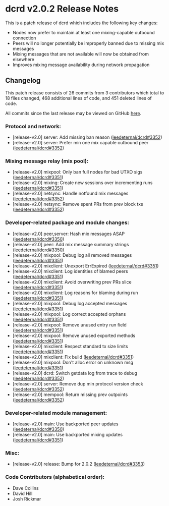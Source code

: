 # dcrd v2.0.2 Release Notes

This is a patch release of dcrd which includes the following key changes:

- Nodes now prefer to maintain at least one mixing-capable outbound connection
- Peers will no longer potentially be improperly banned due to missing mix messages
- Mixing messages that are not available will now be obtained from elsewhere
- Improves mixing message availability during network propagation

## Changelog

This patch release consists of 26 commits from 3 contributors which total to 18
files changed, 468 additional lines of code, and 451 deleted lines of code.

All commits since the last release may be viewed on GitHub
[here](https://github.com/leedeternal/dcrd/compare/release-v2.0.1...release-v2.0.2).

### Protocol and network:

- [release-v2.0] server: Add missing ban reason ([leedeternal/dcrd#3352](https://github.com/leedeternal/dcrd/pull/3352))
- [release-v2.0] server: Prefer min one mix capable outbound peer ([leedeternal/dcrd#3352](https://github.com/leedeternal/dcrd/pull/3352))

### Mixing message relay (mix pool):

- [release-v2.0] mixpool: Only ban full nodes for bad UTXO sigs ([leedeternal/dcrd#3351](https://github.com/leedeternal/dcrd/pull/3351))
- [release-v2.0] mixing: Create new sessions over incrementing runs ([leedeternal/dcrd#3351](https://github.com/leedeternal/dcrd/pull/3351))
- [release-v2.0] netsync: Handle notfound mix messages ([leedeternal/dcrd#3352](https://github.com/leedeternal/dcrd/pull/3352))
- [release-v2.0] netsync: Remove spent PRs from prev block txs ([leedeternal/dcrd#3352](https://github.com/leedeternal/dcrd/pull/3352))

### Developer-related package and module changes:

- [release-v2.0] peer,server: Hash mix messages ASAP ([leedeternal/dcrd#3350](https://github.com/leedeternal/dcrd/pull/3350))
- [release-v2.0] peer: Add mix message summary strings ([leedeternal/dcrd#3350](https://github.com/leedeternal/dcrd/pull/3350))
- [release-v2.0] mixpool: Debug log all removed messages ([leedeternal/dcrd#3351](https://github.com/leedeternal/dcrd/pull/3351))
- [release-v2.0] mixclient: Unexport ErrExpired ([leedeternal/dcrd#3351](https://github.com/leedeternal/dcrd/pull/3351))
- [release-v2.0] mixclient: Log identities of blamed peers ([leedeternal/dcrd#3351](https://github.com/leedeternal/dcrd/pull/3351))
- [release-v2.0] mixclient: Avoid overwriting prev PRs slice ([leedeternal/dcrd#3351](https://github.com/leedeternal/dcrd/pull/3351))
- [release-v2.0] mixclient: Log reasons for blaming during run ([leedeternal/dcrd#3351](https://github.com/leedeternal/dcrd/pull/3351))
- [release-v2.0] mixpool: Debug log accepted messages ([leedeternal/dcrd#3351](https://github.com/leedeternal/dcrd/pull/3351))
- [release-v2.0] mixpool: Log correct accepted orphans ([leedeternal/dcrd#3351](https://github.com/leedeternal/dcrd/pull/3351))
- [release-v2.0] mixpool: Remove unused entry run field ([leedeternal/dcrd#3351](https://github.com/leedeternal/dcrd/pull/3351))
- [release-v2.0] mixpool: Remove unused exported methods ([leedeternal/dcrd#3351](https://github.com/leedeternal/dcrd/pull/3351))
- [release-v2.0] mixclient: Respect standard tx size limits ([leedeternal/dcrd#3351](https://github.com/leedeternal/dcrd/pull/3351))
- [release-v2.0] mixclient: Fix build ([leedeternal/dcrd#3351](https://github.com/leedeternal/dcrd/pull/3351))
- [release-v2.0] mixpool: Don't alloc error on unknown msg ([leedeternal/dcrd#3351](https://github.com/leedeternal/dcrd/pull/3351))
- [release-v2.0] dcrd: Switch getdata log from trace to debug ([leedeternal/dcrd#3352](https://github.com/leedeternal/dcrd/pull/3352))
- [release-v2.0] server: Remove dup min protocol version check ([leedeternal/dcrd#3352](https://github.com/leedeternal/dcrd/pull/3352))
- [release-v2.0] mempool: Return missing prev outpoints ([leedeternal/dcrd#3352](https://github.com/leedeternal/dcrd/pull/3352))

### Developer-related module management:

- [release-v2.0] main: Use backported peer updates ([leedeternal/dcrd#3350](https://github.com/leedeternal/dcrd/pull/3350))
- [release-v2.0] main: Use backported mixing updates ([leedeternal/dcrd#3351](https://github.com/leedeternal/dcrd/pull/3351))

### Misc:

- [release-v2.0] release: Bump for 2.0.2 ([leedeternal/dcrd#3353](https://github.com/leedeternal/dcrd/pull/3353))

### Code Contributors (alphabetical order):

- Dave Collins
- David Hill
- Josh Rickmar
